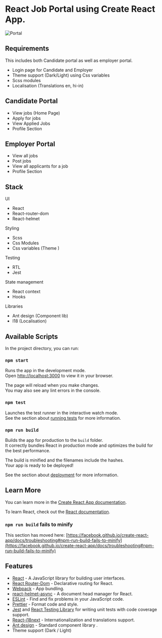# React Job Portal using Create React App.


![Portal](https://github.com/tarun95g/react-job-portal/assets/62605729/da9fc5b8-c043-4ed7-b6b1-55b4aa45312d)


## Requirements

This includes both Candidate portal as well as employer portal. 

- Login page for Candidate and Employer
- Theme support (Dark/Light) using Css variables
- Scss modules
- Localisation (Translations en, hi-in)

## Candidate Portal 

- View jobs (Home Page)
- Apply for jobs
- View Applied Jobs
- Profile Section

## Employer Portal 

- View all jobs
- Post jobs
- View all applicants for a job
- Profile Section 

## Stack

UI
-   React
-   React-router-dom
-   React-helmet

Styling
-   Scss
-   Css Modules
-   Css variables (Theme )

Testing

-   RTL
-   Jest

State management

-   React context
-   Hooks

Libraries

-   Ant design (Component lib)
-   I18 (Localisation)



## Available Scripts

In the project directory, you can run:

### `npm start`

Runs the app in the development mode.\
Open [http://localhost:3000](http://localhost:3000) to view it in your browser.

The page will reload when you make changes.\
You may also see any lint errors in the console.

### `npm test`

Launches the test runner in the interactive watch mode.\
See the section about [running tests](https://facebook.github.io/create-react-app/docs/running-tests) for more information.

### `npm run build`

Builds the app for production to the `build` folder.\
It correctly bundles React in production mode and optimizes the build for the best performance.

The build is minified and the filenames include the hashes.\
Your app is ready to be deployed!

See the section about [deployment](https://facebook.github.io/create-react-app/docs/deployment) for more information.


## Learn More

You can learn more in the [Create React App documentation](https://facebook.github.io/create-react-app/docs/getting-started).

To learn React, check out the [React documentation](https://reactjs.org/).



### `npm run build` fails to minify

This section has moved here: [https://facebook.github.io/create-react-app/docs/troubleshooting#npm-run-build-fails-to-minify](https://facebook.github.io/create-react-app/docs/troubleshooting#npm-run-build-fails-to-minify)

## Features

-   [React](https://reactjs.org/) - A JavaScript library for building user interfaces. 
-   [React Router-Dom](https://reactrouter.com/en/main) - Declarative routing for React.
-   [Webpack](https://webpack.js.org/) - App bundling.
-   [react-helmet-async](https://github.com/staylor/react-helmet-async) - A document head manager for React.
-   [ESLint](https://eslint.org/) - Find and fix problems in your JavaScript code.
-   [Prettier](https://prettier.io/) - Format code and style.
-   [Jest](https://jestjs.io/) and [React Testing Library](https://github.com/testing-library/react-testing-library) for writing unit tests with code coverage support.
-   [React-i18next](https://react.i18next.com/) - Internationalization and translations support.
-   [Ant design](https://ant.design/)  - Standard component library .
-   Theme support (Dark / Light)
